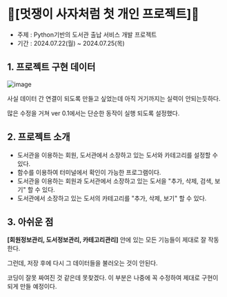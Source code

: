 # 🦁[멋쟁이 사자처럼 첫 개인 프로젝트]🦁
- 주제 : Python기반의 도서관 출납 서비스 개발 프로젝트
- 기간 : 2024.07.22(월) ~ 2024.07.25(목)

## 1. 프로젝트 구현 데이터
![image](https://github.com/user-attachments/assets/2e913e75-ca3a-4b89-b463-b68963746da4)

사실 데이터 간 연결이 되도록 만들고 싶었는데 아직 거기까지는 실력이 안되는듯하다.

많은 수정을 거쳐 ver 0.1에서는 단순한 동작이 실행 되도록 설정했다.

## 2. 프로젝트 소개
- 도서관을 이용하는 회원, 도서관에서 소장하고 있는 도서와 카테고리를 설정할 수 있다.
- 함수를 이용하여 터미널에서 확인이 가능한 프로그램이다.
- 도서관을 이용하는 회원과 도서관에서 소장하고 있는 도서을 "추가, 삭제, 검색, 보기" 할 수 있다.
- 도서관에서 소장하고 있는 도서의 카테고리를 "추가, 삭제, 보기" 할 수 있다.

## 3. 아쉬운 점
**[회원정보관리, 도서정보관리, 카테고리관리]** 안에 있는 모든 기능들이 제대로 잘 작동한다.

그런데, 저장 후에 다시 그 데이터들을 불러오는 것이 안된다.

코딩이 잘못 짜여진 것 같은데 못찾겠다. 이 부분은 나중에 꼭 수정하여 제대로 구현이 되게 만들 예정이다.
